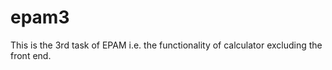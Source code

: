 # epam3

This is the 3rd task of EPAM i.e. the functionality of calculator excluding the front end.
